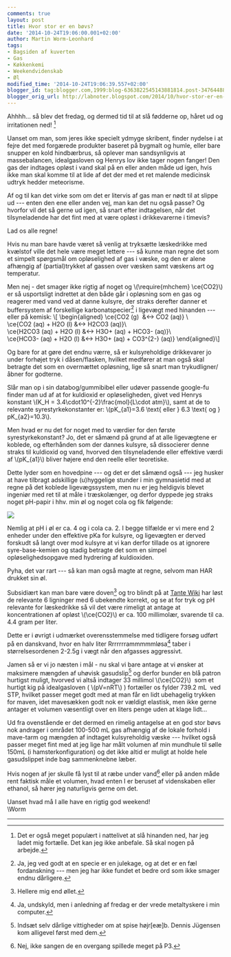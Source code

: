 ```yaml
---
comments: true
layout: post
title: Hvor stor er en bøvs?
date: '2014-10-24T19:06:00.001+02:00'
author: Martin Worm-Leonhard
tags:
- Bagsiden af kuverten
- Gas
- Køkkenkemi
- Weekendvidenskab
- Øl
modified_time: '2014-10-24T19:06:39.557+02:00'
blogger_id: tag:blogger.com,1999:blog-6363822545143881814.post-347644885311857819
blogger_orig_url: http://labnoter.blogspot.com/2014/10/hvor-stor-er-en-bvs.html
---
```


Ahhhh... så blev det fredag, og dermed tid til at slå fødderne op,
håret ud og irritationen ned! [^1]

Uanset om man, som jeres ikke specielt ydmyge skribent, finder nydelse i
at fejre det med forgærede produkter baseret på bygmalt og humle, eller
bare snupper en kold hindbærbrus, så oplever man sandsynligvis at
massebalancen, idealgasloven og Henrys lov ikke tager nogen fanger! Den
gas der indtages opløst i vand skal på en eller anden måde ud igen, hvis
ikke man skal komme til at lide af det der med et ret malende medicinsk
udtryk hedder meteorisme.

Af og til kan det virke som om det er litervis af gas man er nødt til at
slippe ud --- enten den ene eller anden vej, man kan det nu også passe? Og
hvorfor vil det så gerne ud igen, så snart efter indtagelsen, når det
tilsyneladende har det fint med at være opløst i drikkevarerne i
timevis?

Lad os alle regne!

Hvis nu man bare havde været så venlig at tryksætte læskedrikke med
kvælstof ville det hele være meget lettere --- så kunne man regne det som
et simpelt spørgsmål om opløselighed af gas i væske, og den er alene
afhængig af (partial)trykket af gassen over væsken samt væskens art og
temperatur.

Men nej - det smager ikke rigtig af noget og \\(\require{mhchem}
\ce{CO2}\\) er så usportsligt indrettet at den både går i opløsning som
en gas og reagerer med vand ved at danne kulsyre, der straks derefter
danner et buffersystem af forskellige karbonatspecier[^2] i ligevægt
med hinanden --- eller på kemisk:
\\[ \begin{aligned}
\ce{CO2 (g)  &<-> CO2 (aq)} \\\
\ce{CO2 (aq) + H2O (l) &<->  H2CO3 (aq)}\\\
\ce{H2CO3 (aq) + H2O (l) &<-> H3O+ (aq) + HCO3- (aq)}\\\
\ce{HCO3- (aq) + H2O (l) &<-> H3O+ (aq) + CO3^{2-} (aq)}
\end{aligned}\\]

Og bare for at gøre det endnu værre, så er kulsyreholdige drikkevarer jo
under forhøjet tryk i dåsen/flasken, hvilket medfører at man også skal
betragte det som en overmættet opløsning, lige så snart man
trykudligner/åbner for godterne. 

Slår man op i sin databog/gummibibel
eller udøver passende google-fu finder man ud af at for kuldioxid er
opløseligheden, givet ved Henrys konstant \\(K_H = 3.4\cdot10^{-2}\frac{mol}{L\cdot atm}\\), samt at de to relevante
syrestyrkekonstanter er: 
\\(pK_{a1}=3.6 \text{ eller } 6.3 \text{ og } pK_{a2}=10.3\\).

Men hvad er nu det for noget med to værdier for den første
syrestyrkekonstant? Jo, det er såmænd på grund af at alle ligevægtene er
koblede, og efterhånden som der dannes kulsyre, så dissocierer denne
straks til kuldioxid og vand, hvorved den tilsyneladende eller effektive
værdi af \\(pK_{a1}\\) bliver højere end den reelle eller teoretiske.

Dette lyder som en hovedpine --- og det er det såmænd også --- jeg husker at
have tilbragt adskillige (u)hyggelige stunder i min gymnasietid med at
regne på det koblede ligevægssystem, men nu er jeg heldigvis blevet
ingeniør med ret til at måle i træskolænger, og derfor dyppede jeg
straks noget pH-papir i hhv. min øl og noget cola og fik følgende:

[![]({{site.url}}/images/-pCfzrTvpIdk/VEp86lmzSPI/AAAAAAAACfs/jORE_ILZ3wA/s1600/2014-10-24%2B17.50.02.jpg)]({{site.url}}/images/-pCfzrTvpIdk/VEp86lmzSPI/AAAAAAAACfs/jORE_ILZ3wA/s1600/2014-10-24%2B17.50.02.jpg)

Nemlig at pH i øl er ca. 4 og i cola ca. 2. I begge tilfælde er vi mere
end 2 enheder under den effektive pKa for kulsyre, og ligevægten er
derved forskudt så langt over mod kulsyre at vi kan derfor tillade os at
ignorere syre-base-kemien og stadig betragte det som en simpel
opløselighedsopgave med hydrering af kuldioxiden. 

Pyha, det var rart ---
så kan man også magte at regne, selvom man HAR drukket sin øl.

Subsidiært kan man bare være doven[^3] og tro blindt på at [Tante
Wiki](http://en.wikipedia.org/wiki/Carbonic_acid) har løst de relevante 6
ligninger med 6 ubekendte korrekt, og se at for tryk og pH relevante for
læskedrikke så vil det være rimeligt at antage at koncentrationen af
opløst \\(\ce{CO2}\\) er ca. 100 millimolær, svarende til ca. 4.4 gram
per liter. 

Dette er i øvrigt i udmærket overensstemmelse med tidligere
forsøg udført på en danskvand, hvor en halv liter Rrrrrrrammmmmløsa[^4]
taber i størrelsesordenen 2-2.5g i vægt når den afgasses aggressivt.

Jamen så er vi jo næsten i mål - nu skal vi bare antage at vi ønsker at
maksimere mængden af uhøvisk gasudslip[^5] og derfor bunder en blå
patron hurtigst muligt, hvorved vi altså indtager 33 millimol
\\(\ce{CO2}\\)  som et hurtigt kig på idealgasloven ( \\(pV=nRT\\) )
fortæller os fylder 739.2 mL  ved STP, hvilket passer meget godt med at
man får en lidt ubehagelig trykken for maven, idet mavesækken godt nok
er vældigt elastisk, men ikke gerne antager et volumen væsentligt over
en liters penge uden at klage lidt...

Ud fra ovenstående er det dermed en rimelig antagelse at en god stor
bøvs nok andrager i området 100-500 mL gas afhængig af de lokale forhold
i mave-tarm og mængden af indtaget kulsyreholdig væske --- hvilket også
passer meget fint med at jeg lige har målt volumen af min mundhule til
sølle 150mL (i hamsterkonfiguration) og det ikke altid er muligt at
holde hele gasudslippet inde bag sammenknebne læber.

Hvis nogen af jer skulle få lyst til at ræbe under vand[^6] eller på
anden måde rent faktisk måle et volumen, hvad enten I er beruset af
videnskaben eller ethanol, så hører jeg naturligvis gerne om det.

Uanset hvad må I alle have en rigtig god weekend!  
\\Worm

------------------------------------------------------------------------

[^1]: Det er også meget populært i nattelivet at slå hinanden ned, har
    jeg ladet mig fortælle. Det kan jeg ikke anbefale. Så skal nogen på
    arbejde.

[^2]: Ja, jeg ved godt at en specie er en julekage, og at det er en fæl
    fordanskning --- men jeg har ikke fundet et bedre ord som ikke smager
    endnu dårligere.

[^3]: Hellere mig end øllet.

[^4]: Ja, undskyld, men i anledning af fredag er der vrede metaltyskere
    i min computer.

[^5]: Indsæt selv dårlige vittigheder om at spise højr\[eæ\]b. Dennis
    Jügensen kom alligevel først med dem.

[^6]: Nej, ikke sangen de en overgang spillede meget på P3.
